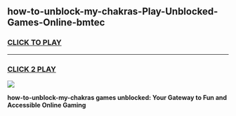 
## how-to-unblock-my-chakras-Play-Unblocked-Games-Online-bmtec
<h3>
<a href="https://premium76.site?title=how-to-unblock-my-chakras&ref=25A">CLICK TO PLAY</a></h3>
<hr>

<h3>
<a href="https://premium76.site?title=how-to-unblock-my-chakras&ref=25A">CLICK 2 PLAY</a>
  
</h3>

<a href="https://premium76.site?title=how-to-unblock-my-chakras&ref=25A"><img src="https://clearcache.store/games.png"></a>


**how-to-unblock-my-chakras games unblocked: Your Gateway to Fun and Accessible Online Gaming**

